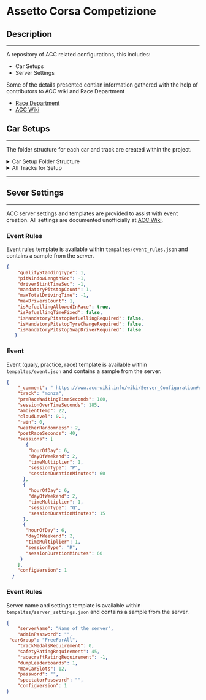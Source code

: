 # Assetto Corsa Competizione

## Description

---

A repository of ACC related configurations, this includes:

- Car Setups
- Server Settings

Some of the details presented contian information gathered with the help of contributors to ACC wiki and Race Department

- [Race Department](https://www.racedepartment.com/)
- [ACC Wiki](https://www.acc-wiki.info/)

## Car Setups

---

The folder structure for each car and track are created within the project.

<details><summary>Car Setup Folder Structure</summary>

```bash
.
├── alpine_a110_gt4
├── amr_v12_vantage_gt3
├── amr_v8_vantage_gt3
├── amr_v8_vantage_gt4
├── audi_r8_gt4
├── audi_r8_lms
├── audi_r8_lms_evo
├── audi_r8_lms_evo_ii
├── bentley_continental_gt3_2016
├── bentley_continental_gt3_2018
├── bmw_m2_cs_racing
├── bmw_m4_gt3
├── bmw_m4_gt4
├── bmw_m6_gt3
├── chevrolet_camaro_gt4r
├── ferrari_488_challenge_evo
├── ferrari_488_gt3
├── ferrari_488_gt3_evo
├── ginetta_g55_gt4
├── honda_nsx_gt3
├── honda_nsx_gt3_evo
├── jaguar_g3
├── ktm_xbow_gt4
├── lamborghini_gallardo_rex
├── lamborghini_huracan_gt3
├── lamborghini_huracan_gt3_evo
├── lamborghini_huracan_st
├── lamborghini_huracan_st_evo2
├── lexus_rc_f_gt3
├── maserati_mc_gt4
├── mclaren_570s_gt4
├── mclaren_650s_gt3
├── mclaren_720s_gt3
├── mercedes_amg_gt3
├── mercedes_amg_gt3_evo
├── mercedes_amg_gt4
├── nissan_gt_r_gt3_2017
├── nissan_gt_r_gt3_2018
├── porsche_718_cayman_gt4_mr
├── porsche_991_gt3_r
├── porsche_991ii_gt3_cup
├── porsche_991ii_gt3_r
└── porsche_992_gt3_cup
```

</details>

<details><summary>All Tracks for Setup</summary>

```bash
alpine_a110_gt4
├── Barcelona
├── Hungaroring
├── Imola
├── Kyalami
├── Laguna_Seca
├── Paul_Ricard
├── Silverstone
├── Spa
├── Suzuka
├── Zandvoort
├── Zolder
├── base_setup.json
├── brands_hatch
├── cota
├── donington
├── indianapolis
├── misano
├── monza
├── mount_panorama
├── nurburgring
├── oulton_park
├── snetterton
└── watkins_glen
```

</details>

---

## Sever Settings

---

ACC server settings and templates are provided to assist with event creation. All settings are documented unofficially at [ACC Wiki](https://www.acc-wiki.info/wiki/Server_Configuration).

### Event Rules

Event rules template is available within `tempaltes/event_rules.json` and contains a sample from the server.

```json
{
    "qualifyStandingType": 1,
    "pitWindowLengthSec": -1,
    "driverStintTimeSec": -1,
    "mandatoryPitstopCount": 1,
    "maxTotalDrivingTime": -1,
    "maxDriversCount": 1,
    "isRefuellingAllowedInRace": true,
    "isRefuellingTimeFixed": false,
    "isMandatoryPitstopRefuellingRequired": false,
    "isMandatoryPitstopTyreChangeRequired": false,
    "isMandatoryPitstopSwapDriverRequired": false
   }
```

### Event

Event (qualy, practice, race) template is available within `tempaltes/event.json` and contains a sample from the server.

```json
{
    "_comment": " https://www.acc-wiki.info/wiki/Server_Configuration#event.json",
    "track": "monza",
    "preRaceWaitingTimeSeconds": 180,
    "sessionOverTimeSeconds": 185,
    "ambientTemp": 22,
    "cloudLevel": 0.1,
    "rain": 0,
    "weatherRandomness": 2,
    "postRaceSeconds": 40,
    "sessions": [
       {
        "hourOfDay": 6,
        "dayOfWeekend": 2,
        "timeMultiplier": 1,
        "sessionType": "P",
        "sessionDurationMinutes": 60
      },  
      {
        "hourOfDay": 6,
        "dayOfWeekend": 2,
        "timeMultiplier": 1,
        "sessionType": "Q",
        "sessionDurationMinutes": 15
      },
      {
       "hourOfDay": 6,
       "dayOfWeekend": 2,
       "timeMultiplier": 1,
       "sessionType": "R",
       "sessionDurationMinutes": 60
     }
    ],
    "configVersion": 1
  }
```

### Event Rules

Server name and settings template is available within `tempaltes/server_settings.json` and contains a sample from the server.

```json
{
    "serverName": "Name of the server",
    "adminPassword": "",
 "carGroup": "FreeForAll",
    "trackMedalsRequirement": 0,
    "safetyRatingRequirement": 45,
    "racecraftRatingRequirement": -1,
    "dumpLeaderboards": 1,
    "maxCarSlots": 12,
    "password": "",
    "spectatorPassword": "",
    "configVersion": 1
}
```
